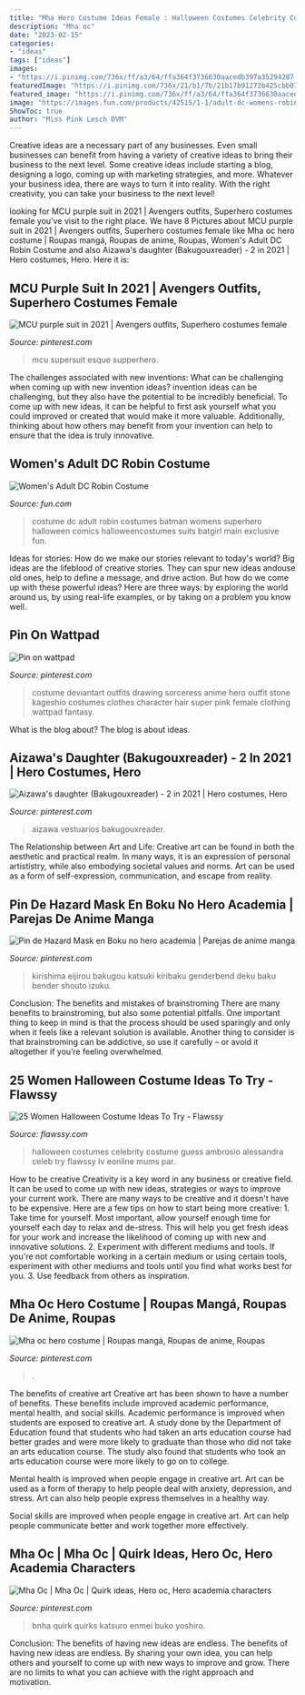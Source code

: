 ```yaml
---
title: "Mha Hero Costume Ideas Female : Halloween Costumes Celebrity Costume Guess Ambrosio Alessandra Celeb Try Flawssy Lv Eonline Mums Par"
description: "Mha oc"
date: "2023-02-15"
categories:
- "ideas"
tags: ["ideas"]
images:
- "https://i.pinimg.com/736x/ff/a3/64/ffa364f3736630aacedb397a35294287.jpg"
featuredImage: "https://i.pinimg.com/736x/21/b1/7b/21b17b91272b425cbb038125fb64407a--sorceress-costume-sorceress-outfit.jpg"
featured_image: "https://i.pinimg.com/736x/ff/a3/64/ffa364f3736630aacedb397a35294287.jpg"
image: "https://images.fun.com/products/42515/1-1/adult-dc-womens-robin-costume.jpg"
ShowToc: true
author: "Miss Pink Lesch DVM"
---
```



Creative ideas are a necessary part of any businesses. Even small businesses can benefit from having a variety of creative ideas to bring their business to the next level. Some creative ideas include starting a blog, designing a logo, coming up with marketing strategies, and more. Whatever your business idea, there are ways to turn it into reality. With the right creativity, you can take your business to the next level!

	

		
looking for MCU purple suit in 2021 | Avengers outfits, Superhero costumes female you've visit to the right place. We have 8 Pictures about MCU purple suit in 2021 | Avengers outfits, Superhero costumes female like Mha oc hero costume | Roupas mangá, Roupas de anime, Roupas, Women&#039;s Adult DC Robin Costume and also Aizawa&#039;s daughter (Bakugouxreader) - 2 in 2021 | Hero costumes, Hero. Here it is:
		
    
## MCU Purple Suit In 2021 | Avengers Outfits, Superhero Costumes Female

<img loading=lazy src="https://i.pinimg.com/736x/c4/b9/ec/c4b9eca6c9967ca0dbbff8ab4d3d9324.jpg" onerror="this.onerror=null;this.src='https://tse3.mm.bing.net/th?id=OIP.7emQHVFKKL2AzX70ojgnTgHaJ3&amp;pid=15.1';" alt="MCU purple suit in 2021 | Avengers outfits, Superhero costumes female">

_Source: pinterest.com_

>mcu supersuit esque supperhero. 

	

The challenges associated with new inventions: What can be challenging when coming up with new invention ideas?
invention ideas can be challenging, but they also have the potential to be incredibly beneficial. To come up with new ideas, it can be helpful to first ask yourself what you could improved or created that would make it more valuable. Additionally, thinking about how others may benefit from your invention can help to ensure that the idea is truly innovative.

    
## Women&#039;s Adult DC Robin Costume

<img loading=lazy src="https://images.fun.com/products/42515/1-1/adult-dc-womens-robin-costume.jpg" onerror="this.onerror=null;this.src='https://tse2.mm.bing.net/th?id=OIP.MSdmjH_sSrNe0STm2bluwQHaKl&amp;pid=15.1';" alt="Women&#039;s Adult DC Robin Costume">

_Source: fun.com_

>costume dc adult robin costumes batman womens superhero halloween comics halloweencostumes suits batgirl main exclusive fun. 

	

Ideas for stories: How do we make our stories relevant to today's world?
Big ideas are the lifeblood of creative stories. They can spur new ideas andouse old ones, help to define a message, and drive action. But how do we come up with these powerful ideas? Here are three ways: by exploring the world around us, by using real-life examples, or by taking on a problem you know well.

    
## Pin On Wattpad

<img loading=lazy src="https://i.pinimg.com/736x/21/b1/7b/21b17b91272b425cbb038125fb64407a--sorceress-costume-sorceress-outfit.jpg" onerror="this.onerror=null;this.src='https://tse3.mm.bing.net/th?id=OIP.svdRjQEs3LElnyO07OKfkwHaNH&amp;pid=15.1';" alt="Pin on wattpad">

_Source: pinterest.com_

>costume deviantart outfits drawing sorceress anime hero outfit stone kageshio costumes clothes character hair super pink female clothing wattpad fantasy. 

	

What is the blog about?
The blog is about ideas.

    
## Aizawa&#039;s Daughter (Bakugouxreader) - 2 In 2021 | Hero Costumes, Hero

<img loading=lazy src="https://i.pinimg.com/736x/8c/46/de/8c46dec2ab945ec43bb55d6e1bfa6579.jpg" onerror="this.onerror=null;this.src='https://tse4.mm.bing.net/th?id=OIP.RIvtwl3WVKYaKj_VsjOOUAAAAA&amp;pid=15.1';" alt="Aizawa&#039;s daughter (Bakugouxreader) - 2 in 2021 | Hero costumes, Hero">

_Source: pinterest.com_

>aizawa vestuarios bakugouxreader. 

	

The Relationship between Art and Life:
Creative art can be found in both the aesthetic and practical realm. In many ways, it is an expression of personal artististry, while also embodying societal values and norms. Art can be used as a form of self-expression, communication, and escape from reality.

    
## Pin De Hazard Mask En Boku No Hero Academia | Parejas De Anime Manga

<img loading=lazy src="https://i.pinimg.com/736x/69/5b/f2/695bf2194e989a045368435cd2193444.jpg" onerror="this.onerror=null;this.src='https://tse4.mm.bing.net/th?id=OIP.rFF8jZN8s0NnUxNfMHPi6AHaI6&amp;pid=15.1';" alt="Pin de Hazard Mask en Boku no hero academia | Parejas de anime manga">

_Source: pinterest.com_

>kirishima eijirou bakugou katsuki kiribaku genderbend deku baku bender shouto izuku. 

	

Conclusion: The benefits and mistakes of brainstroming
There are many benefits to brainstroming, but also some potential pitfalls. One important thing to keep in mind is that the process should be used sparingly and only when it feels like a relevant solution is available. Another thing to consider is that brainstroming can be addictive, so use it carefully – or avoid it altogether if you’re feeling overwhelmed.

    
## 25 Women Halloween Costume Ideas To Try - Flawssy

<img loading=lazy src="http://flawssy.com/wp-content/uploads/2016/06/Best-Celebrity-Halloween-Costumes-ALESSANDRA-AMBROSIO.jpg" onerror="this.onerror=null;this.src='https://tse4.mm.bing.net/th?id=OIP.TFqhLCK4n-BQ_3_aVLpLjAHaL9&amp;pid=15.1';" alt="25 Women Halloween Costume Ideas To Try - Flawssy">

_Source: flawssy.com_

>halloween costumes celebrity costume guess ambrosio alessandra celeb try flawssy lv eonline mums par. 

	

How to be creative
Creativity is a key word in any business or creative field. It can be used to come up with new ideas, strategies or ways to improve your current work. There are many ways to be creative and it doesn't have to be expensive. Here are a few tips on how to start being more creative: 1. Take time for yourself. Most important, allow yourself enough time for yourself each day to relax and de-stress. This will help you get fresh ideas for your work and increase the likelihood of coming up with new and innovative solutions. 2. Experiment with different mediums and tools. If you're not comfortable working in a certain medium or using certain tools, experiment with other mediums and tools until you find what works best for you. 3. Use feedback from others as inspiration.

    
## Mha Oc Hero Costume | Roupas Mangá, Roupas De Anime, Roupas

<img loading=lazy src="https://i.pinimg.com/736x/ff/a3/64/ffa364f3736630aacedb397a35294287.jpg" onerror="this.onerror=null;this.src='https://tse2.mm.bing.net/th?id=OIP.BD2Jg0YZOKyZh8-29dcE0AHaK4&amp;pid=15.1';" alt="Mha oc hero costume | Roupas mangá, Roupas de anime, Roupas">

_Source: pinterest.com_

>. 

	

The benefits of creative art
Creative art has been shown to have a number of benefits. These benefits include improved academic performance, mental health, and social skills.
Academic performance is improved when students are exposed to creative art. A study done by the Department of Education found that students who had taken an arts education course had better grades and were more likely to graduate than those who did not take an arts education course. The study also found that students who took an arts education course were more likely to go on to college.

Mental health is improved when people engage in creative art. Art can be used as a form of therapy to help people deal with anxiety, depression, and stress. Art can also help people express themselves in a healthy way.

Social skills are improved when people engage in creative art. Art can help people communicate better and work together more effectively.

    
## Mha Oc | Mha Oc | Quirk Ideas, Hero Oc, Hero Academia Characters

<img loading=lazy src="https://i.pinimg.com/736x/d5/d5/c2/d5d5c2943fc98af5945f91e9c674e977.jpg" onerror="this.onerror=null;this.src='https://tse1.mm.bing.net/th?id=OIP.4OciJoV7Hr9M6U9Ns7h5zgHaKS&amp;pid=15.1';" alt="Mha Oc | Mha Oc | Quirk ideas, Hero oc, Hero academia characters">

_Source: pinterest.com_

>bnha quirk quirks katsuro enmei buko yoshiro. 

	

Conclusion: The benefits of having new ideas are endless.
The benefits of having new ideas are endless. By sharing your own idea, you can help others and yourself to come up with new ways to improve and grow. There are no limits to what you can achieve with the right approach and motivation.

